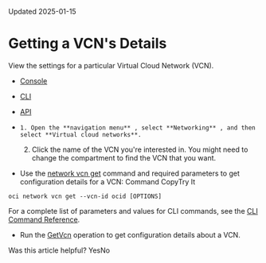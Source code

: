 Updated 2025-01-15
# Getting a VCN's Details
View the settings for a particular Virtual Cloud Network (VCN).
  * [Console](https://docs.oracle.com/en-us/iaas/Content/Network/Tasks/get_vcn_details.htm)
  * [CLI](https://docs.oracle.com/en-us/iaas/Content/Network/Tasks/get_vcn_details.htm)
  * [API](https://docs.oracle.com/en-us/iaas/Content/Network/Tasks/get_vcn_details.htm)


  *     1. Open the **navigation menu** , select **Networking** , and then select **Virtual cloud networks**.
    2. Click the name of the VCN you're interested in. You might need to change the compartment to find the VCN that you want. 
  * Use the [network vcn get](https://docs.oracle.com/iaas/tools/oci-cli/latest/oci_cli_docs/cmdref/network/vcn/get.html) command and required parameters to get configuration details for a VCN:
Command
CopyTry It
```
oci network vcn get --vcn-id ocid [OPTIONS]
```

For a complete list of parameters and values for CLI commands, see the [CLI Command Reference](https://docs.oracle.com/iaas/tools/oci-cli/latest).
  * Run the [GetVcn](https://docs.oracle.com/iaas/api/#/en/iaas/latest/Vcn/GetVcn) operation to get configuration details about a VCN.


Was this article helpful?
YesNo


